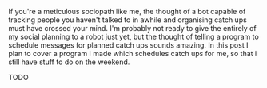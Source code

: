 If you're a meticulous sociopath like me, the thought of a bot capable of tracking people you haven't talked to in awhile and organising catch ups must have crossed your mind.
I'm probably not ready to give the entirely of my social planning to a robot just yet, but the thought of telling a program to schedule messages for planned catch ups sounds amazing.
In this post I plan to cover a program I made which schedules catch ups for me, so that i still have stuff to do on the weekend.

TODO
